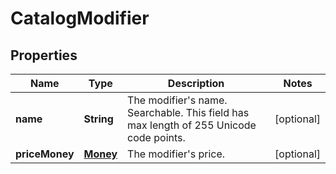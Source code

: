 
# CatalogModifier

## Properties
Name | Type | Description | Notes
------------ | ------------- | ------------- | -------------
**name** | **String** | The modifier&#39;s name. Searchable. This field has max length of 255 Unicode code points. |  [optional]
**priceMoney** | [**Money**](Money.md) | The modifier&#39;s price. |  [optional]



